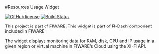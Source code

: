 #Resources Usage Widget

[![GitHub license](https://img.shields.io/badge/license-AGPLv3-blue.svg)](https://raw.githubusercontent.com/fidash/widget-monitorregions/master/LICENSE.txt)
[![Build Status](https://build.conwet.fi.upm.es/jenkins/view/FI-Dash/job/Widget%20Resources%20Usage/badge/icon)](https://build.conwet.fi.upm.es/jenkins/view/FI-Dash/job/Widget%20Resources%20Usage/)

This project is part of [FIWARE](https://www.fiware.org/). This widget is part of FI-Dash component included in FIWARE.

The widget displays monitoring data for RAM, disk, CPU and IP usage in a given region or virtual machine in FIWARE's Cloud using the XI-FI API.
